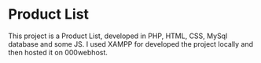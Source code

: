 # Product List

This project is a Product List, developed in PHP, HTML, CSS, MySql database and some JS. I used XAMPP for developed the project locally and then hosted it on 000webhost.<br>
